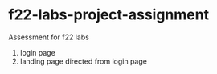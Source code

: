 # f22-labs-project-assignment
Assessment for f22 labs
1. login page
2. landing page directed from login page
